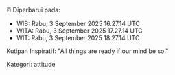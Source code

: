 ⏰ Diperbarui pada:
- WIB: Rabu, 3 September 2025 16.27.14 UTC
- WITA: Rabu, 3 September 2025 17.27.14 UTC
- WIT: Rabu, 3 September 2025 18.27.14 UTC

Kutipan Inspiratif:
"All things are ready if our mind be so."


Kategori: attitude

